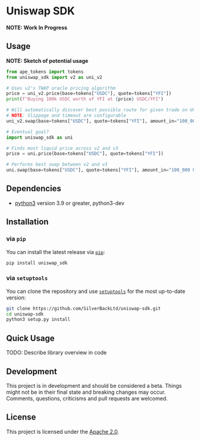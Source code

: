 # Uniswap SDK

**NOTE: Work In Progress**

## Usage

**NOTE: Sketch of potential usage**
```py
from ape_tokens import tokens
from uniswap_sdk import v2 as uni_v2

# Uses v2's TWAP oracle pricing algorithm
price = uni_v2.price(base=tokens["USDC"], quote=tokens["YFI"])
print(f"Buying 100k USDC worth of YFI at {price} USDC/YFI")

# Will automatically discover best possible route for given trade on Uniswap v2
# NOTE: Slippage and timeout are configurable
uni_v2.swap(base=tokens["USDC"], quote=tokens["YFI"], amount_in="100_000 USDC", sender=trader)
```

```py
# Eventual goal?
import uniswap_sdk as uni

# Finds most liquid price across v2 and v3
price = uni.price(base=tokens["USDC"], quote=tokens["YFI"])

# Performs best swap between v2 and v3
uni.swap(base=tokens["USDC"], quote=tokens["YFI"], amount_in="100_000 USDC", sender=trader)
```

## Dependencies

* [python3](https://www.python.org/downloads) version 3.9 or greater, python3-dev

## Installation

### via `pip`

You can install the latest release via [`pip`](https://pypi.org/project/pip/):

```bash
pip install uniswap_sdk
```

### via `setuptools`

You can clone the repository and use [`setuptools`](https://github.com/pypa/setuptools) for the most up-to-date version:

```bash
git clone https://github.com/SilverBackLtd/uniswap-sdk.git
cd uniswap-sdk
python3 setup.py install
```

## Quick Usage

TODO: Describe library overview in code

## Development

This project is in development and should be considered a beta.
Things might not be in their final state and breaking changes may occur.
Comments, questions, criticisms and pull requests are welcomed.

## License

This project is licensed under the [Apache 2.0](LICENSE).
